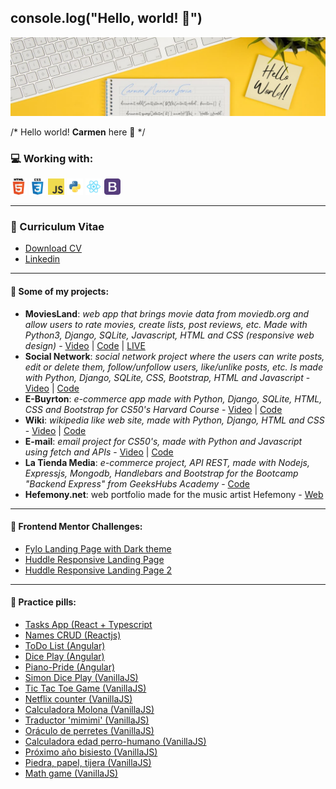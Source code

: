 ## console.log("Hello, world! 👋") 

<img width="auto" src="https://github.com/cartxu/cartxu/raw/main/carmennavarro.jpg">

/* Hello world! **Carmen** here 🤗  */


### :computer: Working with:


<img width="26px" src="https://raw.githubusercontent.com/github/explore/80688e429a7d4ef2fca1e82350fe8e3517d3494d/topics/html/html.png"> <img width="26px" src="https://raw.githubusercontent.com/github/explore/80688e429a7d4ef2fca1e82350fe8e3517d3494d/topics/css/css.png"> <img width="26px" src="https://raw.githubusercontent.com/github/explore/80688e429a7d4ef2fca1e82350fe8e3517d3494d/topics/javascript/javascript.png"> <img width="26px" src="https://raw.githubusercontent.com/github/explore/80688e429a7d4ef2fca1e82350fe8e3517d3494d/topics/python/python.png"> <img width="26px" src="https://raw.githubusercontent.com/github/explore/80688e429a7d4ef2fca1e82350fe8e3517d3494d/topics/react/react.png"> <img width="26px" src="https://raw.githubusercontent.com/github/explore/80688e429a7d4ef2fca1e82350fe8e3517d3494d/topics/bootstrap/bootstrap.png"> 


---

### :pencil: Curriculum Vitae

* [Download CV](https://drive.google.com/file/d/1W5Ea-g5aMQsznu4egnf8eqCjBi_yq2y5/view?usp=sharing)
* [Linkedin](https://www.linkedin.com/in/carmen-navarrosoria/)

---

#### :floppy_disk: Some of my projects:

* **MoviesLand**: *web app that brings movie data from moviedb.org and allow users to rate movies, create lists, post reviews, etc. Made with Python3, Django, SQLite, Javascript, HTML and CSS (responsive web design)* - [Video](https://www.youtube.com/watch?v=Cq3plmYexgM) | [Code](https://github.com/cartxu/moviesland) | [LIVE](https://peliculistas.herokuapp.com/)
* **Social Network**: *social network project where the users can write posts, edit or delete them, follow/unfollow users, like/unlike posts, etc. Is made with Python, Django, SQLite, CSS, Bootstrap, HTML and Javascript* - [Video](https://www.youtube.com/watch?v=lz37axUCAaU) | [Code](https://github.com/cartxu/network)
* **E-Buyrton**: *e-commerce app made with Python, Django, SQLite, HTML, CSS and Bootstrap for CS50's Harvard Course* - [Video](https://www.youtube.com/watch?v=4Z6MMewrcQE&t=111s) | [Code](https://github.com/cartxu/e-buyrton)
* **Wiki**: *wikipedia like web site, made with Python, Django, HTML and CSS* - [Video](https://www.youtube.com/watch?v=L8a4by6LURU) | [Code](https://github.com/cartxu/wikipage) 
* **E-mail**: *email project for CS50's, made with Python and Javascript using fetch and APIs* - [Video](https://www.youtube.com/watch?v=1ZvmbUTGFBo&t) | [Code](https://github.com/cartxu/mail)
* **La Tienda Media**: *e-commerce project, API REST, made with Nodejs, Expressjs, Mongodb, Handlebars and Bootstrap for the Bootcamp "Backend Express" from GeeksHubs Academy* - [Code](https://github.com/cartxu/tienda-media)
* **Hefemony.net**: web portfolio made for the music artist Hefemony - [Web](https://hefemony-net.vercel.app)

---

#### :pushpin: Frontend Mentor Challenges:

* [Fylo Landing Page with Dark theme](https://frontend-mentor-fylo-dark.vercel.app/)
* [Huddle Responsive Landing Page](https://fm-entor-challenge2.cartxu.vercel.app/)
* [Huddle Responsive Landing Page 2](https://landing.cartxu.vercel.app/)

---

#### :pill: Practice pills:
 
  * [Tasks App (React + Typescript](https://react-ts-tasks.vercel.app/)
  * [Names CRUD (Reactjs)](https://react-names-crud.vercel.app/)
  * [ToDo List (Angular)](https://zealous-yalow-83969f.netlify.app/)
  * [Dice Play (Angular)](https://modest-wozniak-d31af3.netlify.app/)
  * [Piano-Pride (Angular)](https://60c06f142703789167d1a2f3--xenodochial-haibt-e9a918.netlify.app/)
  * [Simon Dice Play (VanillaJS)](https://cartxu.github.io/simon-dice/)
  * [Tic Tac Toe Game (VanillaJS)](https://cartxu.github.io/react-practice/tictactoe)
  * [Netflix counter (VanillaJS)](https://cartxu.github.io/javascript-random/async/netflix.html)
  * [Calculadora Molona (VanillaJS)](https://cartxu.github.io/js_asincrono/calculadora/index.html)
  * [Traductor 'mimimi' (VanillaJS)](https://cartxu.github.io/javascript-random/mimimi.html)
  * [Oráculo de perretes (VanillaJS)](https://cartxu.github.io/javascript-random/queperro.html)
  * [Calculadora edad perro-humano (VanillaJS)](https://cartxu.github.io/javascript-random/edadperro.html)
  * [Próximo año bisiesto (VanillaJS)](https://cartxu.github.io/javascript-random/bisiesto.html)
  * [Piedra, papel, tijera (VanillaJS)](https://cartxu.github.io/javascript-random/papelpiedratijeras.html)
  * [Math game (VanillaJS)](https://cartxu.github.io/react-practice/game)
  
  
